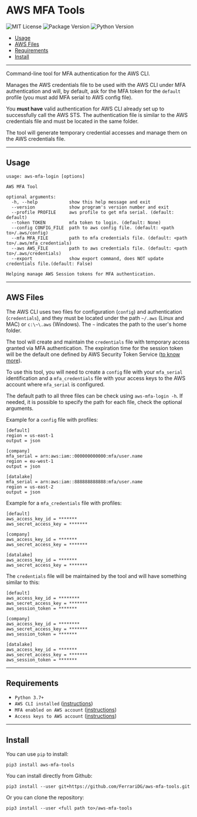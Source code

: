 # AWS MFA Tools

![MIT License](https://img.shields.io/pypi/l/aws-mfa-tools)
![Package Version](https://img.shields.io/pypi/v/aws-mfa-tools)
![Python Version](https://img.shields.io/pypi/pyversions/aws-mfa-tools)

- [Usage](#usage)
- [AWS Files](#aws-files)
- [Requirements](#requirements)
- [Install](#install)

---

Command-line tool for MFA authentication for the AWS CLI.

Manages the AWS credentials file to be used with the AWS CLI under MFA authentication and will, by default, ask for the MFA token for the `default` profile (you must add MFA serial to AWS config file).

You **must have** valid authentication for AWS CLI already set up to successfully call the AWS STS. The authentication file is similar to the AWS credentials file and must be located in the same folder.

The tool will generate temporary credential accesses and manage them on the AWS credentials file.

---

## Usage

```text
usage: aws-mfa-login [options]

AWS MFA Tool

optional arguments:
  -h, --help            show this help message and exit
  --version             show program's version number and exit
  --profile PROFILE     aws profile to get mfa serial. (default: default)
  --token TOKEN         mfa token to login. (default: None)
  --config CONFIG_FILE  path to aws config file. (default: <path to>/.aws/config)
  --mfa MFA_FILE        path to mfa credentials file. (default: <path to>/.aws/mfa_credentials)
  --aws AWS_FILE        path to aws credentials file. (default: <path to>/.aws/credentials)
  --export              show export command, does NOT update credentials file.(default: False)

Helping manage AWS Session tokens for MFA authentication.
```

---

## AWS Files

The AWS CLI uses two files for configuration (`config`) and authentication (`credentials`), and they must be located under the path `~/.aws` (Linux and MAC) or `c:\~\.aws` (Windows). The `~` indicates the path to the user's home folder.

The tool will create and maintain the `credentials` file with temporary access granted via MFA authentication. The expiration time for the session token will be the default one defined by AWS Security Token Service ([to know more](https://docs.aws.amazon.com/STS/latest/APIReference/API_GetSessionToken.html)).

To use this tool, you will need to create a `config` file with your `mfa_serial` identification and a `mfa_credentials` file with your access keys to the AWS account where `mfa_serial` is configured.

The default path to all three files can be check using `aws-mfa-login -h`. If needed, it is possible to specify the path for each file, check the optional arguments.

Example for a `config` file with profiles:

```text
[default]
region = us-east-1
output = json

[company]
mfa_serial = arn:aws:iam::000000000000:mfa/user.name
region = eu-west-1
output = json

[datalake]
mfa_serial = arn:aws:iam::888888888888:mfa/user.name
region = us-east-2
output = json
```

Example for a `mfa_credentials` file with profiles:

```text
[default]
aws_access_key_id = *******
aws_secret_access_key = *******

[company]
aws_access_key_id = *******
aws_secret_access_key = *******

[datalake]
aws_access_key_id = *******
aws_secret_access_key = *******
```

The `credentials` file will be maintained by the tool and will have something similar to this:

```text
[default]
aws_access_key_id = ********
aws_secret_access_key = *******
aws_session_token = *******

[company]
aws_access_key_id = ********
aws_secret_access_key = *******
aws_session_token = *******

[datalake]
aws_access_key_id = *******
aws_secret_access_key = *******
aws_session_token = *******
```

---

## Requirements

- `Python 3.7+`
- `AWS CLI installed` ([instructions](https://docs.aws.amazon.com/cli/latest/userguide/install-cliv2.html))
- `MFA enabled on AWS account` ([instructions](https://docs.aws.amazon.com/IAM/latest/UserGuide/id_credentials_mfa_enable_virtual.html))
- `Access keys to AWS account` ([instructions](https://docs.aws.amazon.com/general/latest/gr/aws-sec-cred-types.html#access-keys-and-secret-access-keys))

---

## Install

You can use `pip` to install:

```shell
pip3 install aws-mfa-tools
```

You can install directly from Github:

```shell
pip3 install --user git+https://github.com/FerrariDG/aws-mfa-tools.git
```

Or you can clone the repository:

```shell
pip3 install --user <full path to>/aws-mfa-tools
```
